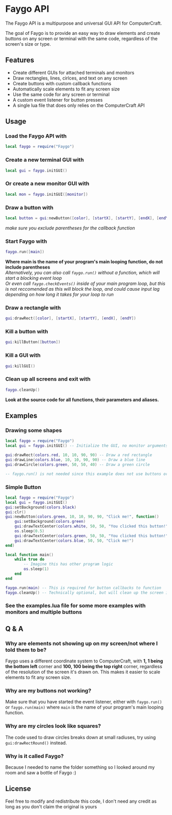 # Faygo API
The Faygo API is a multipurpose and universal GUI API for ComputerCraft.

The goal of Faygo is to provide an easy way to draw elements and create buttons on any screen or terminal with the same code, regardless of the screen's size or type. 

## Features

- Create different GUIs for attached terminals and monitors
- Draw rectangles, lines, cirlces, and text on any screen
- Create buttons with custom callback functions
- Automatically scale elements to fit any screen size
- Use the same code for any screen or terminal
- A custom event listener for button presses
- A single lua file that does only relies on the ComputerCraft API

## Usage

### Load the Faygo API with
```lua
local faygo = require("Faygo")
```

### Create a new terminal GUI with
```lua
local gui = faygo.initGUI()
```

### Or create a new monitor GUI with
```lua
local mon = faygo.initGUI([monitor])
```

### Draw a button with
```lua
local button = gui:newButton([color], [startX], [startY], [endX], [endY], [callback_function])
```
*make sure you exclude parentheses for the callback function*

### Start Faygo with
```lua
faygo.run([main])
```
**Where main is the name of your program's main looping function, do not include parentheses**\
*Alternatively, you can also call `faygo.run()` without a function, which will start a blocking event loop*\
*Or even call `faygo.checkEvents()` inside of your main program loop, but this is not reccomended as this will block the loop, and could cause input lag depending on how long it takes for your loop to run*

### Draw a rectangle with
```lua
gui:drawRect([color], [startX], [startY], [endX], [endY])
```

### Kill a button with
```lua
gui:killButton([button])
```

### Kill a GUI with
```lua
gui:killGUI()
```

### Clean up all screens and exit with
```lua
faygo.cleanUp()
```

**Look at the source code for all functions, their parameters and aliases.**

## Examples

### Drawing some shapes
```lua
local faygo = require("Faygo")
local gui = faygo.initGUI() -- Initialize the GUI, no monitor arguments defaults to the terminal

gui:drawRect(colors.red, 10, 10, 90, 90) -- Draw a red rectangle
gui:drawLine(colors.blue, 10, 10, 90, 90) -- Draw a blue line
gui:drawCircle(colors.green, 50, 50, 40) -- Draw a green circle

-- faygo.run() is not needed since this example does not use buttons or animations
```

### Simple Button
```lua
local faygo = require("Faygo")
local gui = faygo.initGUI()
gui:setBackground(colors.black)
gui:clr()
gui:newButton(colors.green, 10, 10, 90, 90, "Click me!", function()
    gui:setBackground(colors.green)
    gui:drawTextCenter(colors.white, 50, 50, "You clicked this button!")
    os.sleep(0.5)
    gui:drawTextCenter(colors.green, 50, 50, "You clicked this button!")
    gui:drawTextCenter(colors.blue, 50, 50, "Click me!")
end)

local function main()
    while true do
        -- Imagine this has other program logic
        os.sleep(1)
    end
end

faygo.run(main) -- This is required for button callbacks to function
faygo.cleanUp() -- Technically optional, but will clean up the screen if the program quits unexpectedly.
```

### See the examples.lua file for some more examples with monitors and multiple buttons

## Q & A

### Why are elements not showing up on my screen/not where I told them to be?
Faygo uses a different coordinate system to ComputerCraft, with **1, 1 being the bottom left** corner and **100, 100 being the top right** corner, regardless of the resolution of the screen it's drawn on. This makes it easier to scale elements to fit any screen size.

### Why are my buttons not working?
Make sure that you have started the event listener, either with `faygo.run()` or `faygo.run(main)` where `main` is the name of your program's main looping function.

### Why are my circles look like squares?
The code used to draw circles breaks down at small radiuses, try using `gui:drawRectRound()` instead.

### Why is it called Faygo?
Because I needed to name the folder something so I looked around my room and saw a bottle of Faygo :)

## License

Feel free to modify and redistribute this code, I don't need any credit as long as you don't claim the original is yours